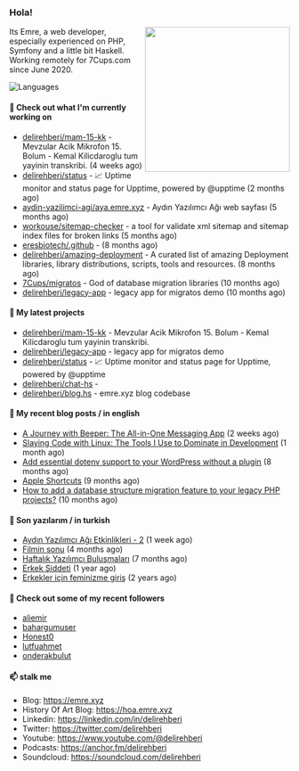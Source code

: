 <h3>Hola!</h3>
 

<img align="right" src="https://media.giphy.com/media/ZE6HYckyroMWwSp11C/giphy-downsized.gif" width="260">

Its Emre, a web developer, especially experienced on PHP, Symfony and a little bit Haskell. Working remotely for 7Cups.com since June 2020. 

![Languages](https://github-readme-stats.vercel.app/api/top-langs/?username=delirehberi&layout=compact)

#### 👷 Check out what I'm currently working on

- [delirehberi/mam-15-kk](https://github.com/delirehberi/mam-15-kk) - Mevzular Acik Mikrofon 15. Bolum - Kemal Kilicdaroglu tum yayinin transkribi.  (4 weeks ago)
- [delirehberi/status](https://github.com/delirehberi/status) - 📈 Uptime monitor and status page for Upptime, powered by @upptime (2 months ago)
- [aydin-yazilimci-agi/aya.emre.xyz](https://github.com/aydin-yazilimci-agi/aya.emre.xyz) - Aydın Yazılımcı Ağı web sayfası (5 months ago)
- [workouse/sitemap-checker](https://github.com/workouse/sitemap-checker) - a tool for validate xml sitemap and sitemap index files for broken links (5 months ago)
- [eresbiotech/.github](https://github.com/eresbiotech/.github) -  (8 months ago)
- [delirehberi/amazing-deployment](https://github.com/delirehberi/amazing-deployment) - A curated list of amazing Deployment libraries, library distributions, scripts, tools and resources. (8 months ago)
- [7Cups/migratos](https://github.com/7Cups/migratos) - God of database migration libraries (10 months ago)
- [delirehberi/legacy-app](https://github.com/delirehberi/legacy-app) - legacy app for migratos demo (10 months ago)

#### 🌱 My latest projects

- [delirehberi/mam-15-kk](https://github.com/delirehberi/mam-15-kk) - Mevzular Acik Mikrofon 15. Bolum - Kemal Kilicdaroglu tum yayinin transkribi. 
- [delirehberi/legacy-app](https://github.com/delirehberi/legacy-app) - legacy app for migratos demo
- [delirehberi/status](https://github.com/delirehberi/status) - 📈 Uptime monitor and status page for Upptime, powered by @upptime
- [delirehberi/chat-hs](https://github.com/delirehberi/chat-hs) - 
- [delirehberi/blog.hs](https://github.com/delirehberi/blog.hs) - emre.xyz blog codebase 

#### 📜 My recent blog posts / in english

- [A Journey with Beeper: The All-in-One Messaging App](https://emre.xyz/a-journey-with-beeper-the-all-in-one-messaging-app) (2 weeks ago)
- [Slaying Code with Linux: The Tools I Use to Dominate in Development](https://emre.xyz/slaying-code-with-linux-the-tools-i-use-to-dominate-in-development) (1 month ago)
- [Add essential dotenv support to your WordPress without a plugin](https://emre.xyz/add-essential-dotenv-support-to-your-wordpress-without-a-plugin) (8 months ago)
- [Apple Shortcuts](https://emre.xyz/apple-shortcuts) (9 months ago)
- [How to add a database structure migration feature to your legacy PHP projects?](https://emre.xyz/how-to-add-a-database-structure-migration-feature-to-your-legacy-php-projects) (10 months ago)

#### 📜 Son yazılarım / in turkish

- [Aydın Yazılımcı Ağı Etkinlikleri - 2](https://emre.xyz/aydin-yazilimci-agi-etkinlikleri) (1 week ago)
- [Filmin sonu](https://emre.xyz/filmin-sonu) (4 months ago)
- [Haftalık Yazılımcı Buluşmaları](https://emre.xyz/haftalik-yazilimci-bulusmalari) (7 months ago)
- [Erkek Şiddeti](https://emre.xyz/erkek-siddeti) (1 year ago)
- [Erkekler için feminizme giriş](https://emre.xyz/erkekler-icin-feminizme-giris) (2 years ago)

#### 👯 Check out some of my recent followers

- [aliemir](https://github.com/aliemir)
- [bahargumuser](https://github.com/bahargumuser)
- [Honest0](https://github.com/Honest0)
- [lutfuahmet](https://github.com/lutfuahmet)
- [onderakbulut](https://github.com/onderakbulut)

#### 📫 stalk me

- Blog: https://emre.xyz
- History Of Art Blog: https://hoa.emre.xyz
- Linkedin: https://linkedin.com/in/delirehberi
- Twitter: https://twitter.com/delirehberi
- Youtube: https://www.youtube.com/@delirehberi
- Podcasts: https://anchor.fm/delirehberi
- Soundcloud: https://soundcloud.com/delirehberi


